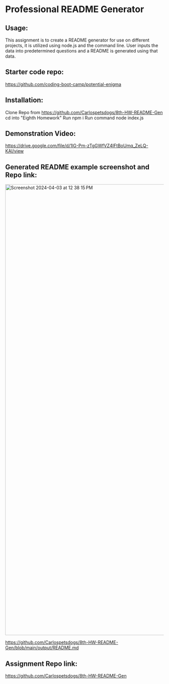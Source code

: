 # Professional README Generator 

## Usage:
This assignment is to create a README generator for use on different projects, it is utilized using node.js and the command line. User inputs the data into predetermined questions and a README is generated using that data.

## Starter code repo:
https://github.com/coding-boot-camp/potential-enigma

## Installation:
Clone Repo from https://github.com/Carlospetsdogs/8th-HW-README-Gen
cd into "Eighth Homework"
Run npm i 
Run command node index.js


## Demonstration Video:
https://drive.google.com/file/d/1lG-Pm-zTgGWfVZ4IFtBoUmq_ZeLQ-KAI/view 


## Generated README example screenshot and Repo link:
<img width="1427" alt="Screenshot 2024-04-03 at 12 38 15 PM" src="https://github.com/Carlospetsdogs/8th-HW-README-Gen/assets/154539500/81b78155-1705-4083-95d6-c1292b58d9bc">

https://github.com/Carlospetsdogs/8th-HW-README-Gen/blob/main/output/README.md

## Assignment Repo link:
https://github.com/Carlospetsdogs/8th-HW-README-Gen

